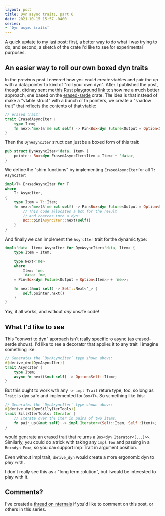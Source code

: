 ```yaml
---
layout: post
title: Dyn async traits, part 6
date: 2021-10-15 15:57 -0400
series:
- "Dyn async traits"
---
```


A quick update to my last post: first, a better way to do what I was trying to do, and second, a sketch of the crate I'd like to see for experimental purposes.

## An easier way to roll our own boxed dyn traits

In the previous post I covered how you could create vtables and pair the up with a data pointer to kind of "roll your own dyn". After I published the post, though, dtolnay sent me [this Rust playground link](https://play.rust-lang.org/?version=nightly&mode=debug&edition=2018&gist=adba43d6e056337cd8a297624a296219) to show me a much better approach, one based on the [erased-serde] crate. The idea is that instead of make a "vtable struct" with a bunch of fn pointers, we create a "shadow trait" that reflects the contents of that vtable:

[erased-serde]: https://crates.io/crates/erased-serde

```rust
// erased trait:
trait ErasedAsyncIter {
    type Item;
    fn next<'me>(&'me mut self) -> Pin<Box<dyn Future<Output = Option<Self::Item>> + 'me>>;
}
```

Then the `DynAsyncIter` struct can just be a boxed form of this trait:

```rust
pub struct DynAsyncIter<'data, Item> {
    pointer: Box<dyn ErasedAsyncIter<Item = Item> + 'data>,
}
```

We define the "shim functions" by implementing `ErasedAsyncIter` for all `T: AsyncIter`:

```rust
impl<T> ErasedAsyncIter for T
where
    T: AsyncIter,
{
    type Item = T::Item;
    fn next<'me>(&'me mut self) -> Pin<Box<dyn Future<Output = Option<Self::Item>> + 'me>> {
        // This code allocates a box for the result
        // and coerces into a dyn:
        Box::pin(AsyncIter::next(self))
    }
}
```

And finally we can implement the `AsyncIter` trait for the dynamic type:

```rust
impl<'data, Item> AsyncIter for DynAsyncIter<'data, Item> {
    type Item = Item;

    type Next<'me>
    where
        Item: 'me,
        'data: 'me,
    = Pin<Box<dyn Future<Output = Option<Item>> + 'me>>;

    fn next(&mut self) -> Self::Next<'_> {
        self.pointer.next()
    }
}
```

Yay, it all works, and without *any* unsafe code!

## What I'd like to see

This "convert to dyn" approach isn't really specific to async (as erased-serde shows). I'd like to see a decorator that applies it to any trait. I imagine something like:

```rust
// Generates the `DynAsyncIter` type shown above:
#[derive_dyn(DynAsyncIter)]
trait AsyncIter {
    type Item;
    async fn next(&mut self) -> Option<Self::Item>;
}
```

But this ought to work with any `-> impl Trait` return type, too, so long as `Trait` is dyn safe and implemented for `Box<T>`. So something like this:

```rust
// Generates the `DynAsyncIter` type shown above:
#[derive_dyn(DynSillyIterTools)]
trait SillyIterTools: Iterator {
    // Iterate over the iter in pairs of two items.
    fn pair_up(&mut self) -> impl Iterator<(Self::Item, Self::Item)>;
}
```

would generate an erased trait that returns a `Box<dyn Iterator<(...)>>`. Similarly, you could do a trick with taking any `impl Foo` and passing in a `Box<dyn Foo>`, so you can support impl Trait in argument position.

Even without impl trait, `derive_dyn` would create a more ergonomic dyn to play with.

I don't really see this as a "long term solution", but I would be interested to play with it.

## Comments?

I've created a [thread on internals](https://internals.rust-lang.org/t/blog-series-dyn-async-in-traits/15449) if you'd like to comment on this post, or others in this series.